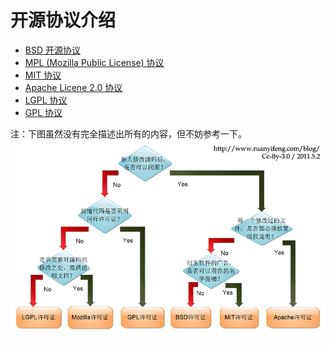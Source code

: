 # 开源协议介绍

- [BSD 开源协议](http://www.oschina.net/question/12_2825)
- [MPL (Mozilla Public License) 协议](http://www.oschina.net/question/12_2830)
- [MIT 协议](http://www.oschina.net/question/12_2829)
- [Apache Licene 2.0 协议](http://www.oschina.net/question/12_2828)
- [LGPL 协议](http://www.oschina.net/question/12_2827)
- [GPL 协议](http://www.oschina.net/question/12_2826)

注：下图虽然没有完全描述出所有的内容，但不妨参考一下。
![](images/1348449202_7817.png?raw=true)
